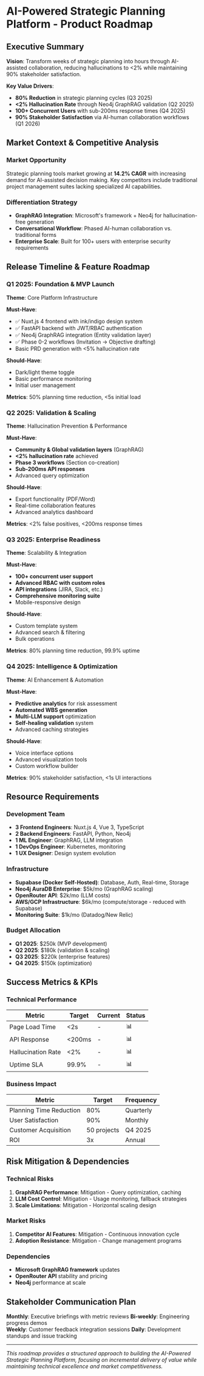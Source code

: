 # AI-Powered Strategic Planning Platform - Product Roadmap

## Executive Summary

**Vision**: Transform weeks of strategic planning into hours through AI-assisted collaboration,
reducing hallucinations to <2% while maintaining 90% stakeholder satisfaction.

**Key Value Drivers**:

- **80% Reduction** in strategic planning cycles (Q3 2025)
- **<2% Hallucination Rate** through Neo4j GraphRAG validation (Q2 2025)
- **100+ Concurrent Users** with sub-200ms response times (Q4 2025)
- **90% Stakeholder Satisfaction** via AI-human collaboration workflows (Q1 2026)

## Market Context & Competitive Analysis

### Market Opportunity

Strategic planning tools market growing at **14.2% CAGR** with increasing demand for AI-assisted
decision making. Key competitors include traditional project management suites lacking specialized
AI capabilities.

### Differentiation Strategy

- **GraphRAG Integration**: Microsoft's framework + Neo4j for hallucination-free generation
- **Conversational Workflow**: Phased AI-human collaboration vs. traditional forms
- **Enterprise Scale**: Built for 100+ users with enterprise security requirements

## Release Timeline & Feature Roadmap

### Q1 2025: Foundation & MVP Launch

**Theme**: Core Platform Infrastructure

**Must-Have**:

- ✅ Nuxt.js 4 frontend with ink/indigo design system
- ✅ FastAPI backend with JWT/RBAC authentication
- ✅ Neo4j GraphRAG integration (Entity validation layer)
- ✅ Phase 0-2 workflows (Invitation → Objective drafting)
- Basic PRD generation with <5% hallucination rate

**Should-Have**:

- Dark/light theme toggle
- Basic performance monitoring
- Initial user management

**Metrics**: 50% planning time reduction, <5s initial load

### Q2 2025: Validation & Scaling

**Theme**: Hallucination Prevention & Performance

**Must-Have**:

- **Community & Global validation layers** (GraphRAG)
- **<2% hallucination rate** achieved
- **Phase 3 workflows** (Section co-creation)
- **Sub-200ms API responses**
- Advanced query optimization

**Should-Have**:

- Export functionality (PDF/Word)
- Real-time collaboration features
- Advanced analytics dashboard

**Metrics**: <2% false positives, <200ms response times

### Q3 2025: Enterprise Readiness

**Theme**: Scalability & Integration

**Must-Have**:

- **100+ concurrent user support**
- **Advanced RBAC with custom roles**
- **API integrations** (JIRA, Slack, etc.)
- **Comprehensive monitoring suite**
- Mobile-responsive design

**Should-Have**:

- Custom template system
- Advanced search & filtering
- Bulk operations

**Metrics**: 80% planning time reduction, 99.9% uptime

### Q4 2025: Intelligence & Optimization

**Theme**: AI Enhancement & Automation

**Must-Have**:

- **Predictive analytics** for risk assessment
- **Automated WBS generation**
- **Multi-LLM support** optimization
- **Self-healing validation** system
- Advanced caching strategies

**Should-Have**:

- Voice interface options
- Advanced visualization tools
- Custom workflow builder

**Metrics**: 90% stakeholder satisfaction, <1s UI interactions

## Resource Requirements

### Development Team

- **3 Frontend Engineers**: Nuxt.js 4, Vue 3, TypeScript
- **2 Backend Engineers**: FastAPI, Python, Neo4j
- **1 ML Engineer**: GraphRAG, LLM integration
- **1 DevOps Engineer**: Kubernetes, monitoring
- **1 UX Designer**: Design system evolution

### Infrastructure

- **Supabase (Docker Self-Hosted)**: Database, Auth, Real-time, Storage
- **Neo4j AuraDB Enterprise**: $5k/mo (GraphRAG scaling)
- **OpenRouter API**: $2k/mo (LLM costs)
- **AWS/GCP Infrastructure**: $6k/mo (compute/storage - reduced with Supabase)
- **Monitoring Suite**: $1k/mo (Datadog/New Relic)

### Budget Allocation

- **Q1 2025**: $250k (MVP development)
- **Q2 2025**: $180k (validation & scaling)
- **Q3 2025**: $220k (enterprise features)
- **Q4 2025**: $150k (optimization)

## Success Metrics & KPIs

### Technical Performance

| Metric             | Target | Current | Status |
| ------------------ | ------ | ------- | ------ |
| Page Load Time     | <2s    | -       | 📊     |
| API Response       | <200ms | -       | 📊     |
| Hallucination Rate | <2%    | -       | 📊     |
| Uptime SLA         | 99.9%  | -       | 📊     |

### Business Impact

| Metric                  | Target      | Frequency |
| ----------------------- | ----------- | --------- |
| Planning Time Reduction | 80%         | Quarterly |
| User Satisfaction       | 90%         | Monthly   |
| Customer Acquisition    | 50 projects | Q4 2025   |
| ROI                     | 3x          | Annual    |

## Risk Mitigation & Dependencies

### Technical Risks

1. **GraphRAG Performance**: Mitigation - Query optimization, caching
2. **LLM Cost Control**: Mitigation - Usage monitoring, fallback strategies
3. **Scale Limitations**: Mitigation - Horizontal scaling design

### Market Risks

1. **Competitor AI Features**: Mitigation - Continuous innovation cycle
2. **Adoption Resistance**: Mitigation - Change management programs

### Dependencies

- **Microsoft GraphRAG framework** updates
- **OpenRouter API** stability and pricing
- **Neo4j** performance at scale

## Stakeholder Communication Plan

**Monthly**: Executive briefings with metric reviews **Bi-weekly**: Engineering progress demos  
**Weekly**: Customer feedback integration sessions **Daily**: Development standups and issue
tracking

---

_This roadmap provides a structured approach to building the AI-Powered Strategic Planning Platform,
focusing on incremental delivery of value while maintaining technical excellence and market
competitiveness._
